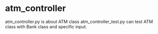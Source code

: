 # atm_controller
atm_controller.py is about ATM class
atm_controller_test.py can test ATM class with Bank class and specific input.
